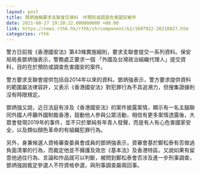 ```yaml
---
layout: post
title: 鄧炳強稱要求支聯會交資料　作預防或調查危害國安案件
date: 2021-08-27 19:20:22.000000000 +08:00
link: https://news.rthk.hk/rthk/ch/component/k2/1607922-20210827.htm
categories: rthk
---
```


警方日前按《香港國安法》第43條實施細則，要求支聯會提交一系列資料。保安局局長鄧炳強表示，警務處正要求一個 「外國及台灣政治組織代理人」提交資料，目的在於預防或調查危害國安的案件。

警方要求支聯會提供包括自2014年以來的資料。鄧炳強表示，警方要求提供資料的範圍屬法律容許，又表示《香港國安法》對犯罪行為不具追溯力，但搜集證據則沒有時限規定。

鄧炳強又說，近日法庭有涉及《香港國安法》的案件披露案情，顯示有一名主腦聯同外國人呼籲外國制裁香港，鼓動他人參與公眾活動，相信有更多案情透露後，大眾會發現2019年的事件，並不只於單純有年青人發聲，而是有人有心危害國家安全，以及類似顏色革命的有組織犯罪行為。

另外，身兼候選人資格審查委員會成員的鄧炳強表示，資審會基於鄭松泰有否做過負面清單的行為，而裁定他並不擁護及效忠《基本法》及香港特區。又說如果有留意他過往行為、言論和作品就可以判斷，被問到鄭松泰會否涉及進一步刑事調查，鄧炳強說裁定參選人不符資格參選，與刑事調查屬兩回事。
